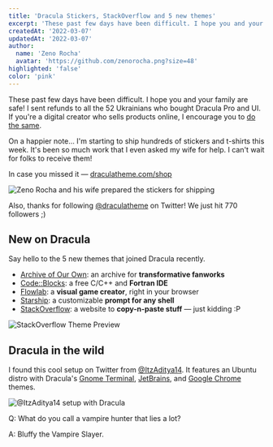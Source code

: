```yaml
---
title: 'Dracula Stickers, StackOverflow and 5 new themes'
excerpt: 'These past few days have been difficult. I hope you and your family are safe!'
createdAt: '2022-03-07'
updatedAt: '2022-03-07'
author:
  name: 'Zeno Rocha'
  avatar: 'https://github.com/zenorocha.png?size=48'
highlighted: 'false'
color: 'pink'
---
```


These past few days have been difficult. I hope you and your family are safe! I sent refunds to all the 52 Ukrainians who bought Dracula Pro and UI. If you're a digital creator who sells products online, I encourage you to [do the same](https://twitter.com/zenorocha/status/1499036560234221571).

On a happier note... I'm starting to ship hundreds of stickers and t-shirts this week. It's been so much work that I even asked my wife for help. I can't wait for folks to receive them!

In case you missed it — [draculatheme.com/shop](https://draculatheme.com/shop)

![Zeno Rocha and his wife prepared the stickers for shipping](/static/img/blog/dracula-stickers-stackoverflow-and-5-new-themes-a.png)

Also, thanks for following [@draculatheme](https://twitter.com/draculatheme) on Twitter! We just hit 770 followers ;)

## New on Dracula

Say hello to the 5 new themes that joined Dracula recently.

- [Archive of Our Own](/archive-of-our-own): an archive for **transformative fanworks**
- [Code::Blocks](/codeblocks): a free C/C++ and **Fortran IDE**
- [Flowlab](/flowlab): a **visual game creator**, right in your browser
- [Starship](/starship): a customizable **prompt for any shell**
- [StackOverflow](/stackoverflow): a website to **copy-n-paste stuff** — just kidding :P

![StackOverflow Theme Preview](/static/img/blog/dracula-stickers-stackoverflow-and-5-new-themes-b.png)

## Dracula in the wild

I found this cool setup on Twitter from [@ItzAditya14](https://twitter.com/ItzAditya14/status/1495739451796074509). It features an Ubuntu distro with Dracula's [Gnome Terminal](/gnome-terminal), [JetBrains](/jetbrains), and [Google Chrome](/chrome) themes.

![@ItzAditya14 setup with Dracula](/static/img/blog/dracula-stickers-stackoverflow-and-5-new-themes-c.png)

Q: What do you call a vampire hunter that lies a lot?

A: Bluffy the Vampire Slayer.
